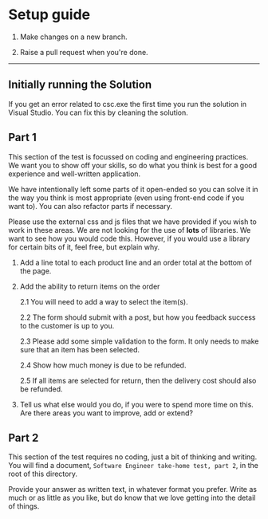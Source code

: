 # Setup guide

1. Make changes on a new branch.

2. Raise a pull request when you're done.

---
## Initially running the Solution
If you get an error related to csc.exe the first time you run the solution in Visual Studio.  You can fix this by cleaning the solution.

## Part 1

This section of the test is focussed on coding and engineering practices. We want you to show off your skills, so do what you think is best for a good experience and well-written application.

We have intentionally left some parts of it open-ended so you can solve it in the way you think is most appropriate (even using front-end code if you want to). You can also refactor parts if necessary.

Please use the external css and js files that we have provided if you wish to work in these areas. We are not looking for the use of **lots** of libraries. We want to see how you would code this. However, if you would use a library for certain bits of it, feel free, but explain why.


1. Add a line total to each product line and an order total at the bottom of the page.

2. Add the ability to return items on the order

    2.1  You will need to add a way to select the item(s).
  
    2.2  The form should submit with a post, but how you feedback success to the customer is up to you.
  
    2.3  Please add some simple validation to the form. It only needs to make sure that an item has been selected.

    2.4  Show how much money is due to be refunded.

    2.5  If all items are selected for return, then the delivery cost should also be refunded.
    
3. Tell us what else would you do, if you were to spend more time on this. Are there areas you want to improve, add or extend?

## Part 2

This section of the test requires no coding, just a bit of thinking and writing. You will find a document, `Software Engineer take-home test, part 2`, in the root of this directory.

Provide your answer as written text, in whatever format you prefer. Write as much or as little as you like, but do know that we love getting into the detail of things.
